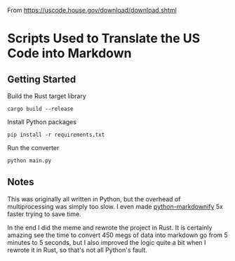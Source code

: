 From https://uscode.house.gov/download/download.shtml

# Scripts Used to Translate the US Code into Markdown

## Getting Started

Build the Rust target library

`cargo build --release` 

Install Python packages

`pip install -r requirements.txt`

Run the converter

`python main.py`

## Notes
This was originally all written in Python, but the overhead of multiprocessing was simply too slow. I even made [python-markdownify](https://github.com/matthewwithanm/python-markdownify/pull/162) 5x faster trying to save time. 

In the end I did the meme and rewrote the project in Rust. It is certainly amazing see the time to convert 450 megs of data into markdown go from 5 minutes to 5 seconds, but I also improved the logic quite a bit when I rewrote it in Rust, so that's not all Python's fault.